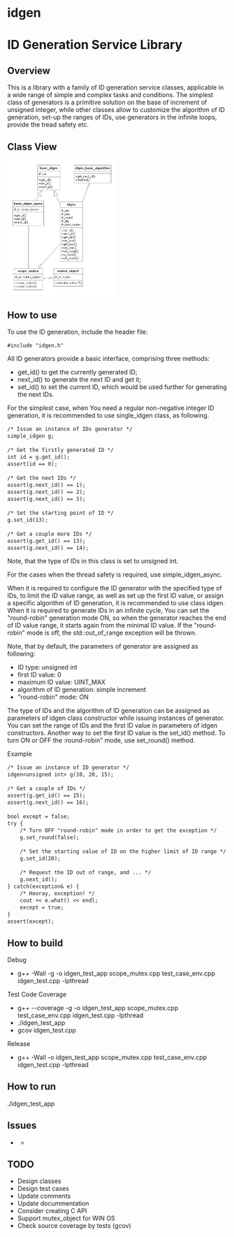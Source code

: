 # idgen
ID Generation Service Library
===================================

Overview
--------
This is a library with a family of ID generation service classes, applicable in
a wide range of simple and complex tasks and conditions.
The simplest class of generators is a primitive solution on the base of
increment of unsigned integer, while other classes allow to customize the
algorithm of ID generation, set-up the ranges of IDs, use generators in the infinite
loops, provide the tread safety etc.

Class View
----------
<img src="https://github.com/shulgaalexey/idgen/blob/master/idgen.png" alt="ID generation class view" style="width:250px"/>



How to use
----------
To use the ID generation, include the header file:

	#include "idgen.h"

All ID generators provide a basic interface, comprising three methods:
 * get_id() to get the currently generated ID;
 * next_id() to generate the next ID and get it;
 * set_id() to set the current ID, which would be used further for generating
 the next IDs.

For the simplest case, when You need a regular non-negative integer ID
generation, it is recommended to use single_idgen class, as following.

	/* Issue an instance of IDs generator */
	simple_idgen g;

	/* Get the firstly generated ID */
	int id = g.get_id();
	assert(id == 0);

	/* Get the next IDs */
	assert(g.next_id() == 1);
	assert(g.next_id() == 2);
	assert(g.next_id() == 3);

	/* Set the starting point of ID */
	g.set_id(13);

	/* Get a couple more IDs */
	assert(g.get_id() == 13);
	assert(g.next_id() == 14);

Note, that the type of IDs in this class is set to unsigned int.

For the cases when the thread safety is required, use simple_idgen_async.

When it is required to configure the ID generator with the specified type of IDs,
to limit the ID value range, as well as set up the first ID value, or assign a
specific algorithm of ID generation, it is recommended to use class idgen.
When it is required to generate IDs in an infinite cycle, You can set the
"round-robin" generation mode ON, so when the generator reaches the end of ID
value range, it starts again from the minimal ID value. If the "round-robin"
mode is off, the std::out_of_range exception will be thrown.

Note, that by default, the parameters of generator are assigned as following:
 * ID type: unsigned int
 * first ID value: 0
 * maximum ID value: UINT_MAX
 * algorithm of ID generation: simple increment
 * "round-robin" mode: ON

The type of IDs and the algorithm of ID generation can be assigned as
parameters of idgen class constructor while issuing instances of generator.
You can set the range of IDs and the first ID value in parameters of idgen
constructors. Another way to set the first ID value is the set_id() method.
To turn ON or OFF the :round-robin" mode, use set_round() method.

Example

	/* Issue an instance of ID generator */
	idgen<unsigned int> g(10, 20, 15);

	/* Get a couple of IDs */
	assert(g.get_id() == 15);
	assert(g.next_id() == 16);

	bool except = false;
	try {
		/* Turn OFF "round-robin" mode in order to get the exception */
		g.set_round(false);

		/* Set the starting value of ID on the higher limit of ID range */
		g.set_id(20);

		/* Request the ID out of range, and ... */
		g.next_id();
	} catch(exception& e) {
		/* Hooray, exception! */
		cout << e.what() << endl;
		except = true;
	}
	assert(except);


How to build
------------
Debug
 * g++ -Wall -g -o idgen_test_app scope_mutex.cpp test_case_env.cpp idgen_test.cpp -lpthread



Test Code Coverage
 * g++ --coverage -g -o idgen_test_app scope_mutex.cpp test_case_env.cpp idgen_test.cpp -lpthread
 * ./idgen_test_app
 * gcov idgen_test.cpp


Release
 * g++ -Wall -o idgen_test_app scope_mutex.cpp test_case_env.cpp idgen_test.cpp -lpthread


How to run
----------
./idgen_test_app

Issues
------
 * -

TODO
----
 * Design classes
 * Design test cases
 * Update comments
 * Update docummentation
 * Consider creating C API
 * Support mutex_object for WIN OS
 * Check source coverage by tests (gcov)

